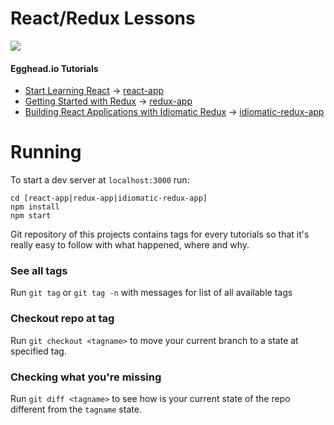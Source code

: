 # React/Redux Lessons

[![](https://d2eip9sf3oo6c2.cloudfront.net/tags/images/000/000/026/thumb/react.png )](https://egghead.io/browse/frameworks/react)

#### Egghead.io Tutorials

* [Start Learning React](https://egghead.io/courses/start-learning-react) -> [react-app](https://bitbucket.org/agokadze/react-lessons/src/master/react-app/?at=master)
* [Getting Started with Redux](https://egghead.io/courses/getting-started-with-redux) -> [redux-app](https://bitbucket.org/agokadze/react-lessons/src/master/redux-app/?at=master)
* [Building React Applications with Idiomatic Redux](https://egghead.io/courses/building-react-applications-with-idiomatic-redux) -> [idiomatic-redux-app](https://bitbucket.org/agokadze/react-lessons/src/master/idiomatic-redux-app/?at=master)


# Running

To start a dev server at `localhost:3000` run: 

```
cd [react-app|redux-app|idiomatic-redux-app]
npm install
npm start
```

Git repository of this projects contains tags for every tutorials so
that it's really easy to follow with what happened, where and why.

### See all tags

Run `git tag` or `git tag -n` with messages for list of all available tags

### Checkout repo at tag

Run `git checkout <tagname>` to move your current branch to a state at specified
tag.

### Checking what you're missing

Run `git diff <tagname>` to see how is your current state of the repo different
from the `tagname` state.

